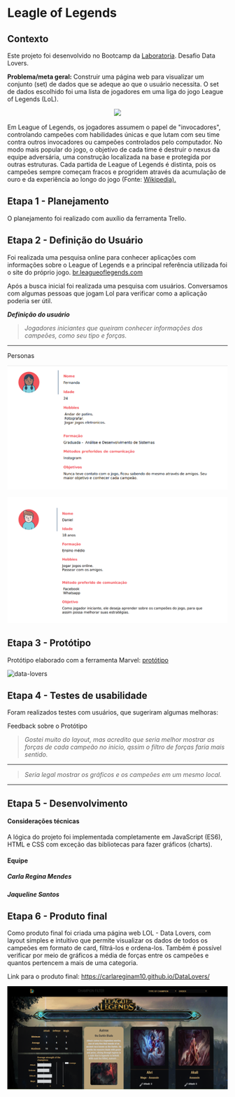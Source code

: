 # Leagle of Legends

## Contexto
   
Este projeto foi desenvolvido no Bootcamp da [Laboratoria](https://www.laboratoria.la/). Desafio Data Lovers.

****Problema/meta geral:**** Construir uma página web para visualizar um conjunto (set) de dados que se adeque ao que o usuário necessita. O set de dados escolhido foi uma lista de jogadores em uma liga do jogo League of Legends (LoL).


  
<p  align="center">

  

<img  src='https://media.lolusercontent.com/api/embedly/1/image/resize?url=http%3A%2F%2Forig09.deviantart.net%2F84ec%2Ff%2F2013%2F179%2F7%2F6%2Fspirit_guard_udyr__animated_gif__by_darkstriiker-d6b1ard.gif&key=f0abbd34f14549f3a15cd94dd9970851&width=425'  />

  

</p>

 
Em League of Legends, os jogadores assumem o papel de "invocadores", controlando campeões com habilidades únicas e que lutam com seu time contra outros invocadores ou campeões controlados pelo computador. No modo mais popular do jogo, o objetivo de cada time é destruir o nexus da equipe adversária, uma construção localizada na base e protegida por outras estruturas. Cada partida de League of Legends é distinta, pois os campeões sempre começam fracos e progridem através da acumulação de ouro e da experiência ao longo do jogo (Fonte: [Wikipedia).](https://pt.wikipedia.org/wiki/League_of_Legends)  

## Etapa 1 - Planejamento

O planejamento foi realizado com auxílio da ferramenta Trello.



## Etapa 2 - Definição do Usuário

Foi realizada uma pesquisa online para conhecer aplicações com informações sobre o League of Legends e a principal referência utilizada foi o site do próprio jogo. [br.leagueoflegends.com](https://br.leagueoflegends.com/pt/)

Após a busca inicial foi realizada uma pesquisa com usuários. Conversamos com algumas pessoas que jogam Lol para verificar como a aplicação poderia ser útil. 
  
  
*****_Definição do usuário_*****

 
> _Jogadores iniciantes que queiram conhecer informações dos campeões, como seu tipo e forças._


********

Personas

![data-lovers](https://github.com/JaquelineGDS/data-lovers/blob/master/src/assets/img/persona01.png) 
  
 
![data-lovers](https://github.com/JaquelineGDS/data-lovers/blob/master/src/assets/img/persona02.png) 
  


## Etapa 3 - Protótipo

Protótipo elaborado com a ferramenta Marvel: [protótipo](https://marvelapp.com/6ddi6b7/screen/53819908) 

![data-lovers](https://github.com/JaquelineGDS/data-lovers/blob/master/src/assets/img/prot%C3%B3tipo.PNG)



## Etapa 4 - Testes de usabilidade

Foram realizados testes com usuários, que sugeriram algumas melhoras:

Feedback sobre o Protótipo
 
> _Gostei muito do layout, mas acredito que seria melhor mostrar as forças de cada campeão no inicio, qssim o filtro de forças faria mais sentido._

********

> _Seria legal mostrar os gráficos e os campeões em um mesmo local._

********


## Etapa 5 - Desenvolvimento

#### Considerações técnicas

A lógica do projeto foi implementada completamente em JavaScript (ES6), HTML e CSS com exceção das bibliotecas para fazer gráficos (charts).

#### Equipe

##### Carla Regina Mendes 
##### Jaqueline Santos

## Etapa 6 - Produto final

Como produto final foi criada uma página web LOL - Data Lovers, com layout simples e intuitivo  que permite visualizar os dados de todos os campeões em formato de card, filtrá-los e ordena-los. Também é possível verificar por meio de gráficos a média de forças entre os campeões e quantos pertencem a mais de uma categoria.

Link para o produto final: https://carlareginam10.github.io/DataLovers/


![data-lovers](https://github.com/carlareginam10/DataLovers/blob/master/src/assets/img/versaoFinal.png)


